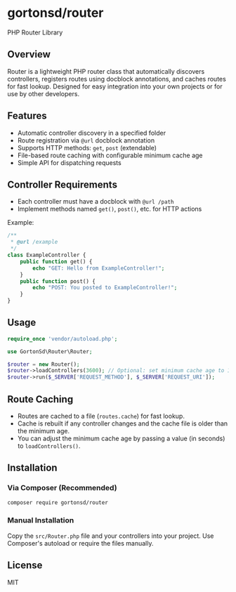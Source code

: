 # gortonsd/router

PHP Router Library

## Overview
Router is a lightweight PHP router class that automatically discovers controllers, registers routes using docblock annotations, and caches routes for fast lookup. Designed for easy integration into your own projects or for use by other developers.

## Features
- Automatic controller discovery in a specified folder
- Route registration via `@url` docblock annotation
- Supports HTTP methods: `get`, `post` (extendable)
- File-based route caching with configurable minimum cache age
- Simple API for dispatching requests

## Controller Requirements
- Each controller must have a docblock with `@url /path`
- Implement methods named `get()`, `post()`, etc. for HTTP actions

Example:
```php
/**
 * @url /example
 */
class ExampleController {
	public function get() {
		echo "GET: Hello from ExampleController!";
	}
	public function post() {
		echo "POST: You posted to ExampleController!";
	}
}
```

## Usage
```php
require_once 'vendor/autoload.php';

use GortonSd\Router\Router;

$router = new Router();
$router->loadControllers(3600); // Optional: set minimum cache age to 1 hour (3600 seconds)
$router->run($_SERVER['REQUEST_METHOD'], $_SERVER['REQUEST_URI']);
```

## Route Caching
- Routes are cached to a file (`routes.cache`) for fast lookup.
- Cache is rebuilt if any controller changes and the cache file is older than the minimum age.
- You can adjust the minimum cache age by passing a value (in seconds) to `loadControllers()`.

## Installation

### Via Composer (Recommended)
```bash
composer require gortonsd/router
```

### Manual Installation
Copy the `src/Router.php` file and your controllers into your project. Use Composer's autoload or require the files manually.

## License
MIT
